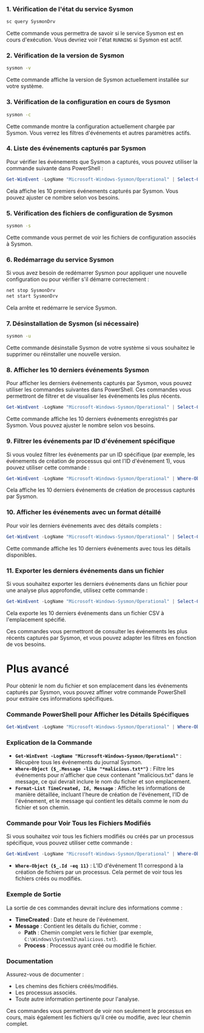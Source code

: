 ### 1. Vérification de l'état du service Sysmon

```bash
sc query SysmonDrv
```

Cette commande vous permettra de savoir si le service Sysmon est en cours d'exécution. Vous devriez voir l'état `RUNNING` si Sysmon est actif.

### 2. Vérification de la version de Sysmon

```bash
sysmon -v
```

Cette commande affiche la version de Sysmon actuellement installée sur votre système.

### 3. Vérification de la configuration en cours de Sysmon

```bash
sysmon -c
```

Cette commande montre la configuration actuellement chargée par Sysmon. Vous verrez les filtres d'événements et autres paramètres actifs.

### 4. Liste des événements capturés par Sysmon

Pour vérifier les événements que Sysmon a capturés, vous pouvez utiliser la commande suivante dans PowerShell :

```powershell
Get-WinEvent -LogName "Microsoft-Windows-Sysmon/Operational" | Select-Object -First 10
```

Cela affiche les 10 premiers événements capturés par Sysmon. Vous pouvez ajuster ce nombre selon vos besoins.

### 5. Vérification des fichiers de configuration de Sysmon

```bash
sysmon -s
```

Cette commande vous permet de voir les fichiers de configuration associés à Sysmon.

### 6. Redémarrage du service Sysmon

Si vous avez besoin de redémarrer Sysmon pour appliquer une nouvelle configuration ou pour vérifier s'il démarre correctement :

```bash
net stop SysmonDrv
net start SysmonDrv
```

Cela arrête et redémarre le service Sysmon.

### 7. Désinstallation de Sysmon (si nécessaire)

```bash
sysmon -u
```

Cette commande désinstalle Sysmon de votre système si vous souhaitez le supprimer ou réinstaller une nouvelle version.


### 8. Afficher les 10 derniers événements Sysmon

Pour afficher les derniers événements capturés par Sysmon, vous pouvez utiliser les commandes suivantes dans PowerShell. Ces commandes vous permettront de filtrer et de visualiser les événements les plus récents.


```powershell
Get-WinEvent -LogName "Microsoft-Windows-Sysmon/Operational" | Select-Object -Last 10
```

Cette commande affiche les 10 derniers événements enregistrés par Sysmon. Vous pouvez ajuster le nombre selon vos besoins.

### 9. Filtrer les événements par ID d'événement spécifique

Si vous voulez filtrer les événements par un ID spécifique (par exemple, les événements de création de processus qui ont l'ID d'événement 1), vous pouvez utiliser cette commande :

```powershell
Get-WinEvent -LogName "Microsoft-Windows-Sysmon/Operational" | Where-Object {$_.Id -eq 1} | Select-Object -Last 10
```

Cela affiche les 10 derniers événements de création de processus capturés par Sysmon.

### 10. Afficher les événements avec un format détaillé

Pour voir les derniers événements avec des détails complets :

```powershell
Get-WinEvent -LogName "Microsoft-Windows-Sysmon/Operational" | Select-Object -Last 10 | Format-List *
```

Cette commande affiche les 10 derniers événements avec tous les détails disponibles.

### 11. Exporter les derniers événements dans un fichier

Si vous souhaitez exporter les derniers événements dans un fichier pour une analyse plus approfondie, utilisez cette commande :

```powershell
Get-WinEvent -LogName "Microsoft-Windows-Sysmon/Operational" | Select-Object -Last 10 | Export-Csv -Path "C:\chemin\vers\fichier.csv" -NoTypeInformation
```

Cela exporte les 10 derniers événements dans un fichier CSV à l'emplacement spécifié.

Ces commandes vous permettront de consulter les événements les plus récents capturés par Sysmon, et vous pouvez adapter les filtres en fonction de vos besoins.


# Plus avancé

Pour obtenir le nom du fichier et son emplacement dans les événements capturés par Sysmon, vous pouvez affiner votre commande PowerShell pour extraire ces informations spécifiques. 

### Commande PowerShell pour Afficher les Détails Spécifiques

```powershell
Get-WinEvent -LogName "Microsoft-Windows-Sysmon/Operational" | Where-Object {$_.Message -like "*malicious.txt*"} | Format-List TimeCreated, Id, Message
```

### Explication de la Commande

- **`Get-WinEvent -LogName "Microsoft-Windows-Sysmon/Operational"`** : Récupère tous les événements du journal Sysmon.
- **`Where-Object {$_.Message -like "*malicious.txt*"}`** : Filtre les événements pour n'afficher que ceux contenant "malicious.txt" dans le message, ce qui devrait inclure le nom du fichier et son emplacement.
- **`Format-List TimeCreated, Id, Message`** : Affiche les informations de manière détaillée, incluant l'heure de création de l'événement, l'ID de l'événement, et le message qui contient les détails comme le nom du fichier et son chemin.

### Commande pour Voir Tous les Fichiers Modifiés

Si vous souhaitez voir tous les fichiers modifiés ou créés par un processus spécifique, vous pouvez utiliser cette commande :

```powershell
Get-WinEvent -LogName "Microsoft-Windows-Sysmon/Operational" | Where-Object {$_.Id -eq 11} | Format-List TimeCreated, Message
```

- **`Where-Object {$_.Id -eq 11}`** : L'ID d'événement 11 correspond à la création de fichiers par un processus. Cela permet de voir tous les fichiers créés ou modifiés.

### Exemple de Sortie

La sortie de ces commandes devrait inclure des informations comme :

- **TimeCreated** : Date et heure de l'événement.
- **Message** : Contient les détails du fichier, comme :
  - **Path** : Chemin complet vers le fichier (par exemple, `C:\Windows\System32\malicious.txt`).
  - **Process** : Processus ayant créé ou modifié le fichier.

### Documentation

Assurez-vous de documenter :

- Les chemins des fichiers créés/modifiés.
- Les processus associés.
- Toute autre information pertinente pour l'analyse.

Ces commandes vous permettront de voir non seulement le processus en cours, mais également les fichiers qu'il crée ou modifie, avec leur chemin complet.
